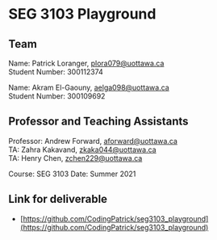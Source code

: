 # SEG 3103 Playground

## Team

Name: Patrick Loranger, plora079@uottawa.ca<br>
Student Number: 300112374<br>

Name: Akram El-Gaouny, aelga098@uottawa.ca<br>
Student Number: 300109692

## Professor and Teaching Assistants

Professor: Andrew Forward, aforward@uottawa.ca<br>
TA: Zahra Kakavand, zkaka044@uottawa.ca<br>
TA: Henry Chen, zchen229@uottawa.ca<br>

Course: SEG 3103
Date: Summer 2021

## Link for deliverable

* [https://github.com/CodingPatrick/seg3103_playground](https://github.com/CodingPatrick/seg3103_playground)

